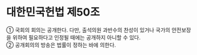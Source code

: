 # 대한민국헌법 제50조

① 국회의 회의는 공개한다. 다만, 출석의원 과반수의 찬성이 있거나 국가의 안전보장을 위하여 필요하다고 인정될 때에는 공개하지 아니할 수 있다.  
② 공개회의의 방송은 법률이 정하는 바에 의한다.
